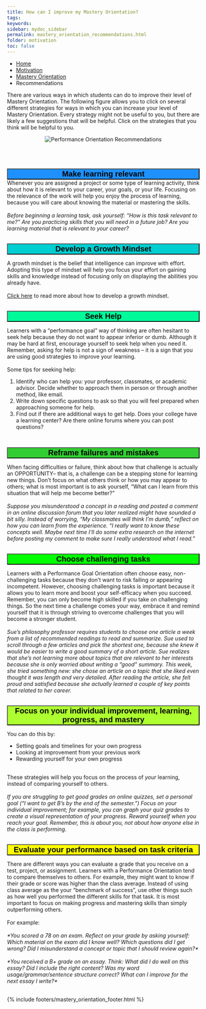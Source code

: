 ```yaml
---
title: How can I improve my Mastery Orientation?
tags: 
keywords: 
sidebar: mydoc_sidebar
permalink: mastery_orientation_recommendations.html
folder: motivation
toc: false
---
```


<ul class="breadcrumb">
    <li><a href="index.html">Home</a></li>
    <li><a href="motivation.html">Motivation</a></li>
    <li><a href="mastery_orientation.html">Mastery Orientation</a></li>
    <li class="active">Recommendations</li>
</ul>



There are various ways in which students can do to improve their level of Mastery Orientation. The following figure allows you to click on several different strategies for ways in which you can increase your level of Mastery Orientation. Every strategy might not be useful to you, but there are likely a few suggestions that will be helpful. Click on the strategies that you think will be helpful to you. 


<center><img src='images/performance_orientation_recommendations.png' alt='Performance Orientation Recommendations' /></center>

<br>
<br>
<br>
<br>
<button data-toggle="collapse" data-target="make" style="background-color:DodgerBlue; width:100%; font-size:20px"><b>Make learning relevant</b></button>

<div id="make" class="collapse">
Whenever you are assigned a project or some type of learning activity, think about how it is relevant to your career, your goals, or your life. Focusing on the relevance of the work will help you enjoy the process of learning, because you will care about knowing the material or mastering the skills.
<br>
<br>
<i>Before beginning a learning task, ask yourself: “How is this task relevant to me?”  Are you practicing skills that you will need in a future job? Are you learning material that is relevant to your career?</i>
<br>
<br>
</div>

<button data-toggle="collapse" data-target="#develop" style="background-color:DarkTurquoise; width:100%; font-size:20px"><b>Develop a Growth Mindset</b></button>

<div id="develop" class="collapse">
A growth mindset is the belief that intelligence can improve with effort. Adopting this type of mindset will help you focus your effort on gaining skills and knowledge instead of focusing only on displaying the abilities you already have.
<br>
<br>
<a href="http://srl.daacs.net/mindset.html">Click here</a> to read more about how to develop a growth mindset. 
<br>
<br>
</div>

<button data-toggle="collapse" data-target="#seek" style="background-color:MediumSpringGreen; width:100%; font-size:20px"><b>Seek Help</b></button>

<div id="seek" class="collapse">
Learners with a “performance goal” way of thinking are often hesitant to seek help because they do not want to appear inferior or dumb. Although it may be hard at first, encourage yourself to seek help when you need it. Remember, asking for help is not a sign of weakness – it is a sign that you are using good strategies to improve your learning.
<br>
<br>
Some tips for seeking help:
<ol>
<li>Identify who can help you: your professor, classmates, or academic advisor. Decide whether to approach them in person or through another method, like email.</li>
<li>Write down specific questions to ask so that you will feel prepared when approaching someone for help.</li>
<li>Find out if there are additional ways to get help. Does your college have a learning center? Are there online forums where you can post questions?</li>
</ol>
<br>
</div>

<button data-toggle="collapse" data-target="#reframe" style="background-color:LimeGreen; width:100%; font-size:20px"><b>Reframe failures and mistakes</b></button>

<div id="reframe" class="collapse">
When facing difficulties or failure, think about how that challenge is actually an OPPORTUNITY– that is, a challenge can be a stepping stone for learning new things. Don’t focus on what others think or how you may appear to others; what is most important is to ask yourself, “What can I learn from this situation that will help me become better?” 
<br>
<br>
<i>Suppose you misunderstood a concept in a reading and posted a comment in an online discussion forum that you later realized might have sounded a bit silly. Instead of worrying, “My classmates will think I’m dumb,” reflect on how you can learn from the experience. “I really want to know these concepts well. Maybe next time I’ll do some extra research on the internet before posting my comment to make sure I really understood what I read.”</i>
<br>
<br>
</div>

<button data-toggle="collapse" data-target="#choose" style="background-color:Lime; width:100%; font-size:20px"><b>Choose challenging tasks</b></button>

<div id="choose" class="collapse">
Learners with a Performance Goal Orientation often choose easy, non-challenging tasks because they don’t want to risk failing or appearing incompetent. However, choosing challenging tasks is important because it allows you to learn more and boost your self-efficacy when you succeed. Remember, you can only become high skilled if you take on challenging things. So the next time a challenge comes your way, embrace it and remind yourself that it is through striving to overcome challenges that you will become a stronger student.
<br>
<br>
<i>Sue’s philosophy professor requires students to choose one article a week from a list of recommended readings to read and summarize. Sue used to scroll through a few articles and pick the shortest one, because she knew it would be easier to write a good summary of a short article. Sue realizes that she’s not learning more about topics that are relevant to her interests because she is only worried about writing a “good” summary. This week, she tried something new: she chose an article on a topic that she liked even thought it was length and very detailed. After reading the article, she felt proud and satisfied because she actually learned a couple of key points that related to her career.</i>
<br>
<br>
</div>

<button data-toggle="collapse" data-target="#focus" style="background-color:GreenYellow; width:100%; font-size:20px"><b>Focus on your individual improvement, learning, progress, and mastery</b></button>

<div id="focus" class="collapse">
You can do this by:
<ul>
<li>Setting goals and timelines for your own progress</li>
<li>Looking at improvement from your previous work</li>
<li>Rewarding yourself for your own progress</li>
</ul>
<br>
These strategies will help you focus on the process of <i>your</i> learning, instead of comparing yourself to others.
<br>
<br>
<i>If you are struggling to get good grades on online quizzes, set a personal goal (“I want to get B’s by the end of the semester.”) Focus on your individual improvement; for example, you can graph your quiz grades to create a visual representation of your progress. Reward yourself when you reach your goal. Remember, this is about you, not about how anyone else in the class is performing.</i>
<br>
<br>
</div>

<button data-toggle="collapse" data-target="#evaluate" style="background-color:Yellow; width:100%; font-size:20px"><b>Evaluate your performance based on task criteria</b></button>

<div id="evaluate" class="collapse">
There are different ways you can evaluate a grade that you receive on a test, project, or assignment. Learners with a Performance Orientation tend to compare themselves to others. For example, they might want to know if their grade or score was higher than the class average. Instead of using class average as the your “benchmark of success”, use other things such as how well you performed the different skills for that task. It is most important to focus on making progress and mastering skills than simply outperforming others.
<br>
<br>
For example:
<br>
<br>
<i>*You scored a 78 on an exam. Reflect on your grade by asking yourself: Which material on the exam did I know well? Which questions did I get wrong? Did I misunderstand a concept or topic that I should review again?*</i>
<br>
<br>
<i>*You received a B+ grade on an essay. Think: What did I do well on this essay? Did I include the right content? Was my word usage/grammar/sentence structure correct? What can I improve for the next essay I write?*</i>
<br>
<br>
</div>

{% include footers/mastery_orientation_footer.html %}


